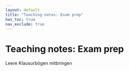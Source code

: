 ```yaml
---
layout: default
title: "Teaching notes: Exam prep"
has_toc: true
nav_exclude: true
---
```


# Teaching notes: Exam prep

Leere Klausurbögen mitbringen